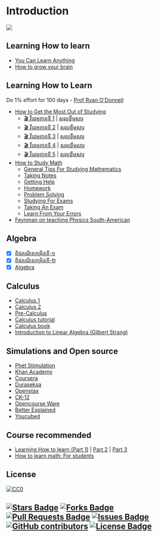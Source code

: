 # Introduction 
![](https://komarev.com/ghpvc/?username=Self-Study-Maths&color=brightgreen&label=VISITORS)

## Learning How to learn
- [You Can Learn Anything](https://www.youtube.com/watch?v=beSsSAUf-oc)
- [How to grow your brain](https://www.youtube.com/watch?v=GWSZ1DKjNzY)

## Learning How to Learn
Do 1% effort for 100 days - [Prof Ryan O'Donnell](https://www.youtube.com/watch?v=YFUIPg8P2sY&t=332s)
- [How to Get the Most Out of Studying](https://www.youtube.com/watch?v=htv6eap1-_M&list=PL85708E6EA236E3DB&index=1)
     * [🎬 វីដេអូភាគទី 1](https://www.youtube.com/watch?v=RH95h36NChI&list=PL85708E6EA236E3DB&index=2) | [សរុបខ្លឹមសារ]()
     * [🎬 វីដេអូភាគទី 2](https://www.youtube.com/watch?v=9O7y7XEC66M&list=PL85708E6EA236E3DB&index=3) | [សរុបខ្លឹមសារ]()
     * [🎬 វីដេអូភាគទី 3](https://www.youtube.com/watch?v=1xeHh5DnCIw&list=PL85708E6EA236E3DB&index=4) | [សរុបខ្លឹមសារ]()
     * [🎬 វីដេអូភាគទី 4](https://www.youtube.com/watch?v=E9GrOxhYZdQ&list=PL85708E6EA236E3DB&index=5) | [សរុបខ្លឹមសារ]()
     * [🎬 វីដេអូភាគទី 5](https://www.youtube.com/watch?v=-QVRiMkdRsU&list=PL85708E6EA236E3DB&index=6) | [សរុបខ្លឹមសារ]()
- [How to Study Math](https://tutorial.math.lamar.edu/Extras/StudyMath/HowToStudyMath.aspx)
     * [General Tips For Studying Mathematics](https://tutorial.math.lamar.edu/Extras/StudyMath/GeneralTips.aspx)
     * [Taking Notes](https://tutorial.math.lamar.edu/Extras/StudyMath/TakingNotes.aspx)
     * [Getting Help](https://tutorial.math.lamar.edu/Extras/StudyMath/GettingHelp.aspx)
     * [Homework](https://tutorial.math.lamar.edu/Extras/StudyMath/Homework.aspx)
     * [Problem Solving](https://tutorial.math.lamar.edu/Extras/StudyMath/ProblemSolving.aspx)
     * [Studying For Exams](https://tutorial.math.lamar.edu/Extras/StudyMath/StudyForExam.aspx)
     * [Taking An Exam](https://tutorial.math.lamar.edu/Extras/StudyMath/TakingExam.aspx)
     * [Learn From Your Errors](https://tutorial.math.lamar.edu/Extras/StudyMath/Errors.aspx)
- [Feynman on teaching Physics South-American](http://calteches.library.caltech.edu/46/2/LatinAmerica.htm?fbclid=IwAR2HFl_FrR-9hbecND_2lbHd1O2uL8n2yO39pmC2VKLA1ORLEW-fd7-eyjk) 

## Algebra
- [x]  [ពិជគណិតកម្រិតទី-១](https://www.youtube.com/playlist?list=PLSQl0a2vh4HDdl6PcjwZH2CkM5OoV6spg) 
- [x]  [ពិជគណិតកម្រិតទី-២](https://www.youtube.com/playlist?list=PLSQl0a2vh4HCI6_FsC0_7Us0IwsZHQ7Tu)
- [x]  [Algebra](https://www.youtube.com/watch?v=LwCRRUa8yTU&list=PLWKjhJtqVAbl5SlE6aBHzUVZ1e6q1Wz0v&index=1)
## Calculus
   * [Calculus 1](https://www.youtube.com/watch?v=HfACrKJ_Y2w)
   * [Calculus 2](https://www.youtube.com/watch?v=7gigNsz4Oe8&list=RDLVHfACrKJ_Y2w&index=2)
   * [Pre-Calculus](https://www.youtube.com/watch?v=eI4an8aSsgw&list=PLWKjhJtqVAbl5SlE6aBHzUVZ1e6q1Wz0v&index=2)
   * [Calculus tutorial](https://www.youtube.com/playlist?list=PLybg94GvOJ9ELZEe9s2NXTKr41Yedbw7M)
   * [Calculus book](https://drive.google.com/file/d/1ZgpXmsO6gJPQuz-b3jCEARz7_eUodmmF/view?usp=sharing)
   * [Introduction to Linear Algebra (Gilbert Strang)](https://drive.google.com/file/d/1SyLbvevTwhbOVGVFRJEZfOJiBZhfARa3/view?usp=sharing)


##  Simulations and Open source
- [Phet Stimulation](https://phet.colorado.edu/en/simulations/filter?subjects=math&type=html,prototype)
- [Khan Academy](https://www.khanacademy.org/teacher/dashboard)
- [Coursera](https://www.coursera.org/programs/placeholder-gzyqu?currentTab=CATALOG)
- [Duraseksa](https://www.duraseksa.com/home)
- [Openstax](https://openstax.org/subjects)
- [CK-12](https://www.ck12.org/my/dashboard-new/)
- [Opencourse Ware](https://openlearning.mit.edu/courses-programs/open-learning-library?fbclid=IwAR30REEB_Ppllx282Kqv_DYQgecugiCOwXNcI-jpNaq5kpO-O3Of6ajR6MM&f%5B0%5D=open_moocs_departments%3A29)
- [Better Explained](https://betterexplained.com/)
- [Youcubed](https://www.youcubed.org/)

## Course recommended 
- [Learning How to learn (Part 1)](https://www.coursera.org/learn/learning-how-to-learn/home/week/1) | [Part 2](https://www.coursera.org/learn/learning-how-to-learn-youth/home/week/1) | [Part 3](https://www.coursera.org/programs/placeholder-gzyqu/browse?productId=XDJWC7ZqEeaa7BLnmaLUtg&productType=course&query=Learning+how+to+learn&showMiniModal=true&source=search)
- [How to learn math: For students](https://learning.edx.org/course/course-v1:StanfordOnline+GSE-YEDUC115-S+1T2020/home)

## License 

[![CC0](https://licensebuttons.net/p/zero/1.0/88x31.png)](https://creativecommons.org/publicdomain/zero/1.0/)

<a href="https://github.com/Tontan-Hak/Self-Study-Maths/stargazers"><img src="https://img.shields.io/github/stars/Tontan-Hak/Self-Study-Maths" alt="Stars Badge"/></a>
<a href="https://github.com/Tontan-Hak/Self-Study-Maths/network/members"><img src="https://img.shields.io/github/forks/Tontan-Hak/Self-Study-Maths" alt="Forks Badge"/></a>
<a href="https://github.com/Tontan-Hak/Self-Study-Maths/pulls"><img src="https://img.shields.io/github/issues-pr/Tontan-Hak/Self-Study-Maths" alt="Pull Requests Badge"/></a>
<a href="https://github.com/Tontan-Hak/Grade12-Math/issues"><img src="https://img.shields.io/github/issues/Tontan-Hak/Grade12-Math" alt="Issues Badge"/></a>
<a href="https://github.com/Tontan-Hak/Self-Study-Maths/graphs/contributors"><img alt="GitHub contributors" src="https://img.shields.io/github/contributors/Tontan-Hak/Self-Study-Maths?color=2b9348"></a>
<a href="https://github.com/Tontan-Hak/Self-Study-Maths/blob/main/license"><img src="https://img.shields.io/github/license/Tontan-Hak/Self-Study-Maths?color=2b9348" alt="License Badge"/></a>
-----
